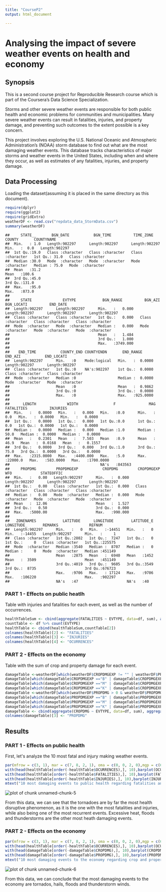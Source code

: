 ```yaml
---
title: "CourseP2"
output: html_document

---
```


# Analysing the impact of severe weather events on health and economy

## Synopsis

This is a second course project for Reproducible Research course which is part of the Coursera’s Data Science Specialization.

Storms and other severe weather events are responsible for both public health and economic problems for communities and municipalities. Many severe weather events can result in fatalities, injuries, and property damage, and preventing such outcomes to the extent possible is a key concern.

This project involves exploring the U.S. National Oceanic and Atmospheric Administration’s (NOAA) storm database to find out what are the most damaging weather events. This database tracks characteristics of major storms and weather events in the United States, including when and where they occur, as well as estimates of any fatalities, injuries, and property damage.



## Data Processing

Loading the dataset(assuming it is placed in the same directory as this document).

```r
require(dplyr)
require(ggplot2)
require(gridExtra)
weatherDF <- read.csv("repdata_data_StormData.csv")
summary(weatherDF)
```

```
##     STATE__       BGN_DATE           BGN_TIME          TIME_ZONE             COUNTY       COUNTYNAME       
##  Min.   : 1.0   Length:902297      Length:902297      Length:902297      Min.   :  0.0   Length:902297     
##  1st Qu.:19.0   Class :character   Class :character   Class :character   1st Qu.: 31.0   Class :character  
##  Median :30.0   Mode  :character   Mode  :character   Mode  :character   Median : 75.0   Mode  :character  
##  Mean   :31.2                                                            Mean   :100.6                     
##  3rd Qu.:45.0                                                            3rd Qu.:131.0                     
##  Max.   :95.0                                                            Max.   :873.0                     
##                                                                                                            
##     STATE              EVTYPE            BGN_RANGE          BGN_AZI           BGN_LOCATI          END_DATE        
##  Length:902297      Length:902297      Min.   :   0.000   Length:902297      Length:902297      Length:902297     
##  Class :character   Class :character   1st Qu.:   0.000   Class :character   Class :character   Class :character  
##  Mode  :character   Mode  :character   Median :   0.000   Mode  :character   Mode  :character   Mode  :character  
##                                        Mean   :   1.484                                                           
##                                        3rd Qu.:   1.000                                                           
##                                        Max.   :3749.000                                                           
##                                                                                                                   
##    END_TIME           COUNTY_END COUNTYENDN       END_RANGE          END_AZI           END_LOCATI       
##  Length:902297      Min.   :0    Mode:logical   Min.   :  0.0000   Length:902297      Length:902297     
##  Class :character   1st Qu.:0    NA's:902297    1st Qu.:  0.0000   Class :character   Class :character  
##  Mode  :character   Median :0                   Median :  0.0000   Mode  :character   Mode  :character  
##                     Mean   :0                   Mean   :  0.9862                                        
##                     3rd Qu.:0                   3rd Qu.:  0.0000                                        
##                     Max.   :0                   Max.   :925.0000                                        
##                                                                                                         
##      LENGTH              WIDTH                F               MAG            FATALITIES          INJURIES        
##  Min.   :   0.0000   Min.   :   0.000   Min.   :0.0      Min.   :    0.0   Min.   :  0.0000   Min.   :   0.0000  
##  1st Qu.:   0.0000   1st Qu.:   0.000   1st Qu.:0.0      1st Qu.:    0.0   1st Qu.:  0.0000   1st Qu.:   0.0000  
##  Median :   0.0000   Median :   0.000   Median :1.0      Median :   50.0   Median :  0.0000   Median :   0.0000  
##  Mean   :   0.2301   Mean   :   7.503   Mean   :0.9      Mean   :   46.9   Mean   :  0.0168   Mean   :   0.1557  
##  3rd Qu.:   0.0000   3rd Qu.:   0.000   3rd Qu.:1.0      3rd Qu.:   75.0   3rd Qu.:  0.0000   3rd Qu.:   0.0000  
##  Max.   :2315.0000   Max.   :4400.000   Max.   :5.0      Max.   :22000.0   Max.   :583.0000   Max.   :1700.0000  
##                                         NA's   :843563                                                           
##     PROPDMG         PROPDMGEXP           CROPDMG         CROPDMGEXP            WFO             STATEOFFIC       
##  Min.   :   0.00   Length:902297      Min.   :  0.000   Length:902297      Length:902297      Length:902297     
##  1st Qu.:   0.00   Class :character   1st Qu.:  0.000   Class :character   Class :character   Class :character  
##  Median :   0.00   Mode  :character   Median :  0.000   Mode  :character   Mode  :character   Mode  :character  
##  Mean   :  12.06                      Mean   :  1.527                                                           
##  3rd Qu.:   0.50                      3rd Qu.:  0.000                                                           
##  Max.   :5000.00                      Max.   :990.000                                                           
##                                                                                                                 
##   ZONENAMES            LATITUDE      LONGITUDE        LATITUDE_E     LONGITUDE_       REMARKS              REFNUM      
##  Length:902297      Min.   :   0   Min.   :-14451   Min.   :   0   Min.   :-14455   Length:902297      Min.   :     1  
##  Class :character   1st Qu.:2802   1st Qu.:  7247   1st Qu.:   0   1st Qu.:     0   Class :character   1st Qu.:225575  
##  Mode  :character   Median :3540   Median :  8707   Median :   0   Median :     0   Mode  :character   Median :451149  
##                     Mean   :2875   Mean   :  6940   Mean   :1452   Mean   :  3509                      Mean   :451149  
##                     3rd Qu.:4019   3rd Qu.:  9605   3rd Qu.:3549   3rd Qu.:  8735                      3rd Qu.:676723  
##                     Max.   :9706   Max.   : 17124   Max.   :9706   Max.   :106220                      Max.   :902297  
##                     NA's   :47                      NA's   :40
```

### PART 1 - Effects on public heatlh

Table with injuries and fatalities for each event, as well as the number of occurrences.


```r
healthTableSum <- cbind(aggregate(FATALITIES ~ EVTYPE, data=df, sum), aggregate(INJURIES ~ EVTYPE, data=df, sum)$INJURIES)
countTable <- df %>% count(EVTYPE)
healthTable <- cbind(healthTableSum,countTable[2])
colnames(healthTable)[2] <- "FATALITIES"
colnames(healthTable)[3] <- "INJURIES"
colnames(healthTable)[4] <- "OCURRENCES"
```

### PART 2 - Effects on the economy

Table with the sum of crop and property damage for each event.


```r
damageTable <-weatherDF[which(weatherDF$CROPDMGEXP != "" | weatherDF$PROPDMGEXP != ""),]
damageTable[which(damageTable$CROPDMGEXP =="B" | damageTable$CROPDMGEXP =="b" ),]$CROPDMG <- sapply(damageTable[which(damageTable$CROPDMGEXP =="B" | damageTable$CROPDMGEXP =="b"),]$CROPDMG,"*",1000000000)
damageTable[which(damageTable$CROPDMGEXP =="M" | damageTable$CROPDMGEXP =="m" ),]$CROPDMG <- sapply(damageTable[which(damageTable$CROPDMGEXP =="M" | damageTable$CROPDMGEXP =="m"),]$CROPDMG,"*",1000000)
damageTable[which(damageTable$CROPDMGEXP =="K" | damageTable$CROPDMGEXP =="k"),]$CROPDMG <- sapply(damageTable[which(damageTable$CROPDMGEXP =="K" | damageTable$CROPDMGEXP =="k"),]$CROPDMG,"*",1000)
damageTable <-weatherDF[which(weatherDF$PROPDMG > 0 & weatherDF$PROPDMGEXP != "" ),]
damageTable[which(damageTable$PROPDMGEXP =="B" | damageTable$PROPDMGEXP =="b" ),]$PROPDMG <- sapply(damageTable[which(damageTable$PROPDMGEXP =="B" | damageTable$PROPDMGEXP =="b"),]$PROPDMG,"*",1000000000)
damageTable[which(damageTable$PROPDMGEXP =="M" | damageTable$PROPDMGEXP =="m" ),]$PROPDMG <- sapply(damageTable[which(damageTable$PROPDMGEXP =="M" | damageTable$PROPDMGEXP =="m"),]$PROPDMG,"*",1000000)
damageTable[which(damageTable$PROPDMGEXP =="K" | damageTable$PROPDMGEXP =="k"),]$PROPDMG <- sapply(damageTable[which(damageTable$PROPDMGEXP =="K" | damageTable$PROPDMGEXP =="k"),]$PROPDMG,"*",1000)
damageTable <- cbind(aggregate(CROPDMG ~ EVTYPE, data=df, sum), aggregate(PROPDMG ~ EVTYPE, data=df, sum)$PROPDMG)
colnames(damageTable)[3] <- "PROPDMG"
```
## Results

### PART 1 - Effects on public health

First, let's analyze the 10 most fatal and injury making weather events.


```r
par(mfrow = c(3, 1), mar = c(7, 8, 2, 1), oma = c(0, 0, 2, 0),mgp = c(6, 1, 0))
with(head(healthTable[order(-healthTable$OCURRENCES),], 10),barplot(OCURRENCES,names.arg = EVTYPE,ylab= "Ocurrences",,col = "blue", las = 2,cex.names = 0.7))
with(head(healthTable[order(-healthTable$FATALITIES),], 10),barplot(FATALITIES,names.arg = EVTYPE,ylab= "Fatalities",col = "red", las = 2,cex.names = 0.7))
with(head(healthTable[order(-healthTable$INJURIES),], 10),barplot(INJURIES,names.arg = EVTYPE,xlab = "Events",ylab= "Injuries",col = "orange", las = 2,cex.names = 0.7))
mtext("10 most damaging events to public health regarding fatalities and injuries", side = 3, outer = TRUE)
```

![plot of chunk unnamed-chunk-5](figure/unnamed-chunk-5-1.png)


From this data, we can see that the tornadoes are by far the most health disruptive phenomenon, as it is the one with the most fatalities and injuries, while also being one of the most recurrent events. Excessive heat, floods and thunderstorms are the other most heath damaging events.

### PART 2 - Effects on the economy

```r
par(mfrow = c(3, 1), mar = c(7, 8, 2, 1), oma = c(0, 0, 2, 0),mgp = c(6, 1, 0))
with(head(healthTable[order(-healthTable$OCURRENCES),], 10),barplot(OCURRENCES,names.arg = EVTYPE,,ylab= "Ocurrences",xpd = FALSE,col = "blue",las = 2,cex.names = 0.7))
with(head(damageTable[order(-damageTable$CROPDMG),], 10),barplot(CROPDMG,names.arg = EVTYPE,,ylab= "Crop damage",xpd = FALSE,col = "red",las = 2,cex.names = 0.7))
with(head(damageTable[order(-damageTable$PROPDMG),], 10),barplot(PROPDMG,names.arg = EVTYPE,,ylab= "Property damage",xpd = FALSE,col = "orange",xlab = "Events",las = 2,cex.names = 0.7))
mtext("10 most damaging events to the economy regarding crop and property damage", side = 3, outer = TRUE)
```

![plot of chunk unnamed-chunk-6](figure/unnamed-chunk-6-1.png)

From this data, we can conclude that the most damaging events to the economy are tornados, hails, floods and thunderstorm winds.
